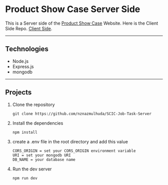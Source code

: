 # Product Show Case Server Side

This is a Server side of the [Product Show Case](https://friends-54cb0.web.app) Website. Here is the Client Side Repo. [Client Side](https://github.com/nznazmulhuda/SCIC-Job-Task).

<hr />

## Technologies

- Node.js
- Express.js
- mongodb

<hr />

## Projects

1. Clone the repository

   ```
   git clone https://github.com/nznazmulhuda/SCIC-Job-Task-Server
   ```

2. Install the dependencies

   ```
   npm install
   ```

3. create a .env file in the root directory and add this value

   ```
   CORS_ORIGIN = set your CORS_ORIGIN environment variable
   URI = set your mongodb URI
   DB_NAME = your database name
   ```

4. Run the dev server

   ```
   npm run dev
   ```
